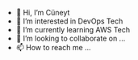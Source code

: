 - 👋 Hi, I’m Cüneyt
- 👀 I’m interested in DevOps Tech
- 🌱 I’m currently learning AWS Tech
- 💞️ I’m looking to collaborate on ...
- 📫 How to reach me ...

<!---
cuneytcorbaci/cuneytcorbaci is a ✨ special ✨ repository because its `README.md` (this file) appears on your GitHub profile.
You can click the Preview link to take a look at your changes.
--->
